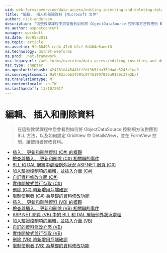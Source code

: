 ```yaml
---
uid: web-forms/overview/data-access/editing-inserting-and-deleting-data/index
title: "編輯、 插入和刪除資料 |Microsoft 文件"
author: rick-anderson
description: "這些教學課程中您會看到如何將 ObjectDataSource 控制項方法對應到 BLL 方法，以及如何設定 GridView、 DetailsView，以及在 FormView co..."
ms.author: aspnetcontent
manager: wpickett
ms.date: 10/05/2011
ms.topic: article
ms.assetid: 9fc60498-ced4-47c6-b2cf-8d464e6aeef8
ms.technology: dotnet-webforms
ms.prod: .net-framework
msc.legacyurl: /web-forms/overview/data-access/editing-inserting-and-deleting-data
msc.type: chapter
ms.openlocfilehash: 424781d445443ff2df3b5fda359dadc5243e1ea9
ms.sourcegitcommit: 9a9483aceb34591c97451997036a9120c3fe2baf
ms.translationtype: MT
ms.contentlocale: zh-TW
ms.lasthandoff: 11/10/2017
---
```

<a name="editing-inserting-and-deleting-data"></a>編輯、 插入和刪除資料
====================
> 在這些教學課程中您會看到如何將 ObjectDataSource 控制項方法對應到 BLL 方法，以及如何設定 GridView 中 DetailsView，並在 FormView 控制，讓使用者修改資料。


- [插入、 更新和刪除資料 (C#) 的概觀](an-overview-of-inserting-updating-and-deleting-data-cs.md)
- [檢查與插入、 更新和刪除 (C#) 相關聯的事件](examining-the-events-associated-with-inserting-updating-and-deleting-cs.md)
- [BLL 和 DAL 層級中處理例外狀況 ASP.NET 網頁 (C#)](handling-bll-and-dal-level-exceptions-in-an-asp-net-page-cs.md)
- [加入驗證控制項的編輯，並插入介面 (C#)](adding-validation-controls-to-the-editing-and-inserting-interfaces-cs.md)
- [自訂資料修改介面 (C#)](customizing-the-data-modification-interface-cs.md)
- [實作開放式並行存取 (C#)](implementing-optimistic-concurrency-cs.md)
- [刪除 (C#) 時新增用戶端確認](adding-client-side-confirmation-when-deleting-cs.md)
- [限制使用者 (C#) 為基礎的資料修改功能](limiting-data-modification-functionality-based-on-the-user-cs.md)
- [插入、 更新和刪除資料 (VB) 的概觀](an-overview-of-inserting-updating-and-deleting-data-vb.md)
- [檢查與插入、 更新和刪除 (VB) 相關聯的事件](examining-the-events-associated-with-inserting-updating-and-deleting-vb.md)
- [ASP.NET 網頁 (VB) 中的 BLL 和 DAL 層級例外狀況處理](handling-bll-and-dal-level-exceptions-in-an-asp-net-page-vb.md)
- [加入驗證控制項的編輯，並插入介面 (VB)](adding-validation-controls-to-the-editing-and-inserting-interfaces-vb.md)
- [自訂的資料修改介面 (VB)](customizing-the-data-modification-interface-vb.md)
- [實作開放式並行存取 (VB)](implementing-optimistic-concurrency-vb.md)
- [刪除 (VB) 時新增用戶端確認](adding-client-side-confirmation-when-deleting-vb.md)
- [限制使用者 (VB) 為基礎的資料修改功能](limiting-data-modification-functionality-based-on-the-user-vb.md)

